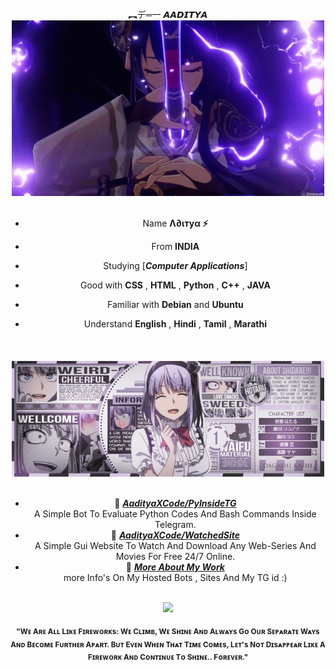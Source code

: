 <div>
<br/>
<center>︻デ═一 𝘼𝘼𝘿𝙄𝙏𝙔𝘼<center/>
<img src="./img/5fa0e3e226de58362578fd5e28caabf1.gif" width="500" />
<br/>
<br/>

- Name **Λ∂ιтуα ⚡**

- From **INDIA**

- Studying [***Computer Applications***]

- Good with **CSS** , **HTML** , **Python** , **C++** , **JAVA**
  
- Familiar with **Debian** and **Ubuntu** 

- Understand **English** , **Hindi** , **Tamil** , **Marathi**
<br/>
ㅤ
<img src="./img/f528d497274c571f83c2e3c2248bfebc.jpg" width="500" />
<br/>
<br/>
  
- 📘 [***AadityaXCode/PyInsideTG***](https://github.com/AadityaXCode/PyInsideTG) <br/>
  A Simple Bot To Evaluate Python Codes And Bash Commands Inside Telegram.
- 📙 [***AadityaXCode/WatchedSite***](https://revyz.onrender.com/) <br/>
  A Simple Gui Website To Watch And Download Any Web-Series And Movies For Free 24/7 Online. 
- 📒 [***More About My Work***](https://telegram.dog/s/Was_Aditya?before=3) <br/>
  more Info's On My Hosted Bots , Sites And My TG id :)

<br/>
<img src="./img/1.png" width="500" /><br/>
  
<sub> **"Wᴇ Aʀᴇ Aʟʟ Lɪᴋᴇ Fɪʀᴇᴡᴏʀᴋs: Wᴇ Cʟɪᴍʙ, Wᴇ Sʜɪɴᴇ Aɴᴅ Aʟᴡᴀʏs Gᴏ Oᴜʀ Sᴇᴘᴀʀᴀᴛᴇ Wᴀʏs Aɴᴅ Bᴇᴄᴏᴍᴇ Fᴜʀᴛʜᴇʀ Aᴘᴀʀᴛ. Bᴜᴛ Eᴠᴇɴ Wʜᴇɴ Tʜᴀᴛ Tɪᴍᴇ Cᴏᴍᴇs, Lᴇᴛ's Nᴏᴛ Dɪsᴀᴘᴘᴇᴀʀ Lɪᴋᴇ A Fɪʀᴇᴡᴏʀᴋ Aɴᴅ Cᴏɴᴛɪɴᴜᴇ Tᴏ Sʜɪɴᴇ.. Fᴏʀᴇᴠᴇʀ."** </sub>
<!--
<img src="https://metrics.lecoq.io/Eilaluth?template=classic&base.header=0&base.activity=0&base.community=0&base.repositories=0&base.metadata=0&repositories=1&repositories=100&repositories.batch=100&repositories.forks=false&repositories.affiliations=owner&repositories.featured=Eilaluth%2FAyano%2CEilaluth%2FKyoko%2CEilaluth%2FKanna%2CEilaluth%2FHotaru%2CEilaluth%2FMocha&config.timezone=Asia%2FJakart"  />
-->
</div>
